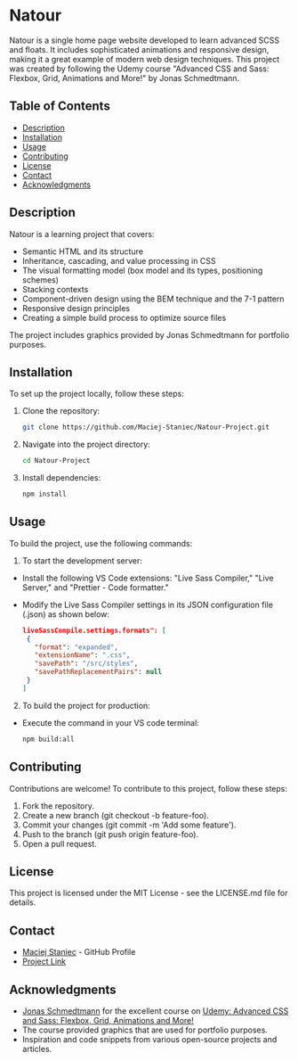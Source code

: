 # Natour

Natour is a single home page website developed to learn advanced SCSS and floats. It includes sophisticated animations and responsive design, making it a great example of modern web design techniques. This project was created by following the Udemy course "Advanced CSS and Sass: Flexbox, Grid, Animations and More!" by Jonas Schmedtmann.

## Table of Contents

- [Description](#description)
- [Installation](#installation)
- [Usage](#usage)
- [Contributing](#contributing)
- [License](#license)
- [Contact](#contact)
- [Acknowledgments](#acknowledgments)

## Description

Natour is a learning project that covers:

- Semantic HTML and its structure
- Inheritance, cascading, and value processing in CSS
- The visual formatting model (box model and its types, positioning schemes)
- Stacking contexts
- Component-driven design using the BEM technique and the 7-1 pattern
- Responsive design principles
- Creating a simple build process to optimize source files

The project includes graphics provided by Jonas Schmedtmann for portfolio purposes.

## Installation

To set up the project locally, follow these steps:

1. Clone the repository:

   ```sh
   git clone https://github.com/Maciej-Staniec/Natour-Project.git

   ```

2. Navigate into the project directory:

   ```sh
   cd Natour-Project
   ```

3. Install dependencies:

   ```sh
   npm install
   ```

## Usage

To build the project, use the following commands:

1. To start the development server:

- Install the following VS Code extensions: "Live Sass Compiler," "Live Server," and "Prettier - Code formatter."
- Modify the Live Sass Compiler settings in its JSON configuration file (.json) as shown below:

  ```json
  liveSassCompile.settings.formats": [
   {
     "format": "expanded",
     "extensionName": ".css",
     "savePath": "/src/styles",
     "savePathReplacementPairs": null
   }
  ]
  ```

2. To build the project for production:

- Execute the command in your VS code terminal:

  ```sh
  npm build:all
  ```

## Contributing

Contributions are welcome! To contribute to this project, follow these steps:

1. Fork the repository.
2. Create a new branch (git checkout -b feature-foo).
3. Commit your changes (git commit -m 'Add some feature').
4. Push to the branch (git push origin feature-foo).
5. Open a pull request.

## License

This project is licensed under the MIT License - see the LICENSE.md file for details.

## Contact

- [Maciej Staniec](https://github.com/Maciej-Staniec/) - GitHub Profile
- [Project Link](https://github.com/Maciej-Staniec/Natour-Project)

## Acknowledgments

- [Jonas Schmedtmann](https://x.com/jonasschmedtman) for the excellent course on [Udemy: Advanced CSS and Sass: Flexbox, Grid, Animations and More!](https://www.udemy.com/course/advanced-css-and-sass)
- The course provided graphics that are used for portfolio purposes.
- Inspiration and code snippets from various open-source projects and articles.

